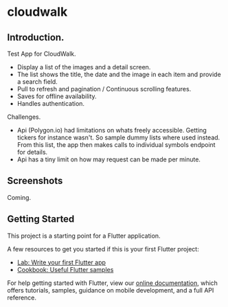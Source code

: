 # cloudwalk

## Introduction.

Test App for CloudWalk.

 - Display a list of the images and a detail screen.
 - The list shows the title, the date and the image in each item and provide a search field.
 - Pull to refresh and pagination / Continuous scrolling features.
 - Saves for offline availability.
 - Handles authentication.

Challenges.

 - Api (Polygon.io) had limitations on whats freely accessible. Getting tickers for instance wasn't. So sample dummy lists where used instead.
 From this list, the app then makes calls to individual symbols endpoint for details.
 - Api has a tiny limit on how may request can be made per minute.

## Screenshots
Coming.

## Getting Started

This project is a starting point for a Flutter application.

A few resources to get you started if this is your first Flutter project:

- [Lab: Write your first Flutter app](https://flutter.dev/docs/get-started/codelab)
- [Cookbook: Useful Flutter samples](https://flutter.dev/docs/cookbook)

For help getting started with Flutter, view our
[online documentation](https://flutter.dev/docs), which offers tutorials,
samples, guidance on mobile development, and a full API reference.
